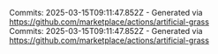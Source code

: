 Commits: 2025-03-15T09:11:47.852Z - Generated via https://github.com/marketplace/actions/artificial-grass
<br>
Commits: 2025-03-15T09:11:47.852Z - Generated via https://github.com/marketplace/actions/artificial-grass
<br>
